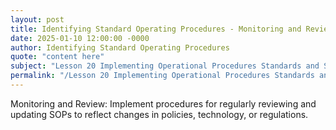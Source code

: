 ```yaml
---
layout: post
title: Identifying Standard Operating Procedures - Monitoring and Review
date: 2025-01-10 12:00:00 -0000
author: Identifying Standard Operating Procedures
quote: "content here"
subject: "Lesson 20 Implementing Operational Procedures Standards and Specifications"
permalink: "/Lesson 20 Implementing Operational Procedures Standards and Specifications/Identifying Standard Operating Procedures/Identifying Standard Operating Procedures - Monitoring and Review"
---
```


Monitoring and Review: Implement procedures for regularly reviewing and updating SOPs to reflect changes in policies, technology, or regulations.
